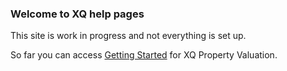 ---
---
### Welcome to XQ help pages

This site is work in progress and not everything is set up.

So far you can access [Getting Started](/getstarted/intro.html) for XQ Property Valuation.
